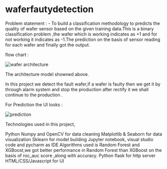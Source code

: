 # waferfautydetection

Problem statement  : - To build a classification methodology to predicts the quality of wafer sensor based on the given training data.This is a binary classification problem ,the wafer which is working indicates as +1 and for not working it indicates as -1.The prediction on the basis of sensor reading for each wafer and finally got the output.

flow chart :

![wafer architecture](https://user-images.githubusercontent.com/104580397/194740835-b46bcd40-a0ab-4856-921f-5206d147ec4d.png)

The architecture model showned above.

In this project we detect the fault wafer,if a wafer is faulty then we get it by through alarm system and stop the production after rectify it we shall continue to the production .

For Prediction the UI looks :

![prediction](https://user-images.githubusercontent.com/104580397/194746351-5d57f75f-f928-4e40-acec-534499fa118b.png)



 
 Technologies used in this project,

Python
Numpy and OpenCV for data cleaning
Matplotlib & Seaborn for data visualization
Sklearn for model building
Jupyter notebook, visual studio code and pycharm as IDE
Algorithms used is Random Forest and XGBoost,we got better performance in Random Forest than XGBoost on the basis of roc_auc score ,along with accuracy.
Python flask for http server
HTML/CSS/Javascript for UI
